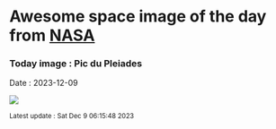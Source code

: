 
# Awesome space image of the day from [NASA](https://api.nasa.gov/)

### Today image : Pic du Pleiades
Date : 2023-12-09

![](https://apod.nasa.gov/apod/image/2312/_MG_4553_rawfile1024.jpg)

<small>Latest update : Sat Dec  9 06:15:48 2023</small>
        
